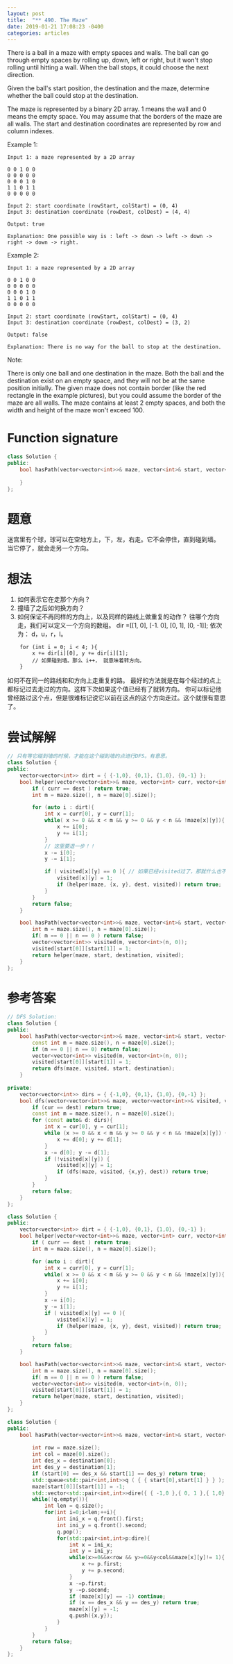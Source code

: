 ```yaml
---
layout: post
title:  "** 490. The Maze"
date: 2019-01-21 17:08:23 -0400
categories: articles
---
```

There is a ball in a maze with empty spaces and walls. The ball can go through empty spaces by rolling up, down, left or right, but it won't stop rolling until hitting a wall. When the ball stops, it could choose the next direction.

Given the ball's start position, the destination and the maze, determine whether the ball could stop at the destination.

The maze is represented by a binary 2D array. 1 means the wall and 0 means the empty space. You may assume that the borders of the maze are all walls. The start and destination coordinates are represented by row and column indexes.

 

Example 1:
```
Input 1: a maze represented by a 2D array

0 0 1 0 0
0 0 0 0 0
0 0 0 1 0
1 1 0 1 1
0 0 0 0 0

Input 2: start coordinate (rowStart, colStart) = (0, 4)
Input 3: destination coordinate (rowDest, colDest) = (4, 4)

Output: true

Explanation: One possible way is : left -> down -> left -> down -> right -> down -> right.
```
Example 2:
```
Input 1: a maze represented by a 2D array

0 0 1 0 0
0 0 0 0 0
0 0 0 1 0
1 1 0 1 1
0 0 0 0 0

Input 2: start coordinate (rowStart, colStart) = (0, 4)
Input 3: destination coordinate (rowDest, colDest) = (3, 2)

Output: false

Explanation: There is no way for the ball to stop at the destination.
```
Note:

There is only one ball and one destination in the maze.
Both the ball and the destination exist on an empty space, and they will not be at the same position initially.
The given maze does not contain border (like the red rectangle in the example pictures), but you could assume the border of the maze are all walls.
The maze contains at least 2 empty spaces, and both the width and height of the maze won't exceed 100.
# Function signature
```c++
class Solution {
public:
    bool hasPath(vector<vector<int>>& maze, vector<int>& start, vector<int>& destination) {
        
    }
};
```
# 题意
迷宫里有个球，球可以在空地方上，下，左，右走。它不会停住，直到碰到墙。
当它停了，就会走另一个方向。
# 想法
1. 如何表示它在走那个方向？
2. 撞墙了之后如何换方向？
3. 如何保证不再同样的方向上，以及同样的路线上做重复的动作？
往哪个方向走，我们可以定义一个方向的数组。
dir =[[1, 0], [-1. 0], [0, 1], [0, -1]]; 依次为： d，u，r，l。

```
	for (int i = 0; i < 4; ){
		x += dir[i][0], y += dir[i][1];
		// 如果碰到墙。那么 i++， 就意味着转方向。
	}
```
如何不在同一的路线和和方向上走重复的路。
最好的方法就是在每个经过的点上都标记过去走过的方向。这样下次如果这个值已经有了就转方向。
你可以标记他曾经路过这个点，但是很难标记说它以前在这点的这个方向走过。这个就很有意思了。

# 尝试解解
```c++
// 只有等它碰到墙的时候，才能在这个碰到墙的点进行DFS。有意思。
class Solution {
public:
    vector<vector<int>> dirt = { {-1,0}, {0,1}, {1,0}, {0,-1} };
    bool helper(vector<vector<int>>& maze, vector<int> curr, vector<int>& dest, vector<vector<int>>& visited){
        if ( curr == dest ) return true;
        int m = maze.size(), n = maze[0].size();

        for (auto i : dirt){
            int x = curr[0], y = curr[1];
            while( x >= 0 && x < m && y >= 0 && y < n && !maze[x][y]){ // ccccc！！ 这个地方是 && 不是 || 想清楚了！！
                x += i[0];
                y += i[1];
            }
            // 这里要退一步！！
            x -= i[0];
            y -= i[1];

            if ( visited[x][y] == 0 ){ // 如果已经visited过了，那就什么也不干，换方向继续走～～
                visited[x][y] = 1;
                if (helper(maze, {x, y}, dest, visited)) return true;
            }
        }
        return false;
    }

    bool hasPath(vector<vector<int>>& maze, vector<int>& start, vector<int>& destination) {
        int m = maze.size(), n = maze[0].size();
        if( m == 0 || n == 0 ) return false;
        vector<vector<int>> visited(m, vector<int>(n, 0));
        visited[start[0]][start[1]] = 1;
        return helper(maze, start, destination, visited);
    }
};

```
# 参考答案
```c++
// DFS Solution: 
class Solution {
public:
    bool hasPath(vector<vector<int>>& maze, vector<int>& start, vector<int>& destination) {
        const int m = maze.size(), n = maze[0].size();
        if (m == 0 || n == 0) return false;
        vector<vector<int>> visited(m, vector<int>(n, 0));
        visited[start[0]][start[1]] = 1;
        return dfs(maze, visited, start, destination);
    }
    
private:
    vector<vector<int>> dirs = { {-1,0}, {0,1}, {1,0}, {0,-1} };
    bool dfs(vector<vector<int>>& maze, vector<vector<int>>& visited, vector<int> cur, vector<int>& dest){
        if (cur == dest) return true;
        const int m = maze.size(), n = maze[0].size();
        for (const auto& d: dirs){
            int x = cur[0], y = cur[1];
            while (x >= 0 && x < m && y >= 0 && y < n && !maze[x][y]) {
                x += d[0]; y += d[1];
            }
            x -= d[0]; y -= d[1];
            if (!visited[x][y]) {
                visited[x][y] = 1;
                if (dfs(maze, visited, {x,y}, dest)) return true;
            }
        }
        return false;
    }
};
```

```c++
class Solution {
public:
    vector<vector<int>> dirt = { {-1,0}, {0,1}, {1,0}, {0,-1} };
    bool helper(vector<vector<int>>& maze, vector<int> curr, vector<int>& dest, vector<vector<int>>& visited){
        if ( curr == dest ) return true;
        int m = maze.size(), n = maze[0].size();

        for (auto i : dirt){
            int x = curr[0], y = curr[1];
            while( x >= 0 && x < m && y >= 0 && y < n && !maze[x][y]){
                x += i[0];
                y += i[1];
            }
            x -= i[0];
            y -= i[1];
            if ( visited[x][y] == 0 ){ 
                visited[x][y] = 1;
                if (helper(maze, {x, y}, dest, visited)) return true;
            }
        }
        return false;
    }

    bool hasPath(vector<vector<int>>& maze, vector<int>& start, vector<int>& destination) {
        int m = maze.size(), n = maze[0].size();
        if( m == 0 || n == 0 ) return false;
        vector<vector<int>> visited(m, vector<int>(n, 0));
        visited[start[0]][start[1]] = 1;
        return helper(maze, start, destination, visited);
    }
};
```
```c++
class Solution {
public:
    bool hasPath(vector<vector<int>>& maze, vector<int>& start, vector<int>& destination) {
        
        int row = maze.size();
        int col = maze[0].size();
        int des_x = destination[0];
        int des_y = destination[1];
        if (start[0] == des_x && start[1] == des_y) return true;
        std::queue<std::pair<int,int>>q ( { { start[0],start[1] } } );
        maze[start[0]][start[1]] = -1;
        std::vector<std::pair<int,int>>dire({ { -1,0 },{ 0, 1 },{ 1,0},{ 0,-1 } } );
        while(!q.empty()){
            int len = q.size();
            for(int i=0;i<len;++i){
                int ini_x = q.front().first;
                int ini_y = q.front().second;
                q.pop();
                for(std::pair<int,int>p:dire){
                    int x = ini_x;
                    int y = ini_y;
                    while(x>=0&&x<row && y>=0&&y<col&&maze[x][y]!= 1){
                        x += p.first;
                        y += p.second;
                    }
                    x -=p.first;
                    y -=p.second;
                    if (maze[x][y] == -1) continue;
                    if (x == des_x && y == des_y) return true;
                    maze[x][y] = -1;
                    q.push({x,y});
                }
            }
        }
        return false;
    }
};
```